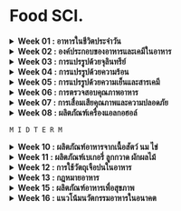 # Food SCI.

<details>
<summary><b>Week 01 : อาหารในชีวิตประจำวัน</b></summary>

`เนื้อหา` [link](https://github.com/TKishioru/KMITL/blob/main/Year2022_2/90104007%20FOOD%20SCIENCE%20IN%20DAILY%20LIFE/slide/00%20Intro.pdf)

<b>แรกเริ่ม</b>
``` 
  มนุษย์  --> รู้จักอาหารเมื่อใช้ไฟ + ใช้อุปกรณ์ เพราะว่าหลังๆ เริ่มล่าสัตว์ -> กินไม่หมด (ภายหลัง! รวมกลุ่มเพื่อเลี้ยงสัตว์)
         --> รสชาติที่ชอบ
            1. หวาน : ในอดีตหายาก! หาจากน้ำผึ้ง (ได้จากผึ้ง) & ผลไม้ (รู้จากที่สัตว์กิน)
            2. มัน : หาจากสัตว์ (มีน้อย)
```
<b>ประวัติ</b>
```
  กรีก      --> แปรรูป ข้าวสาลี -> ขนมปัง
  โรมัน     --> ไวน์ (ของขึ้นชื่อเป็น "ฝรั่งเศส") : เครื่องดื่มของพระเจ้า เพราะเชื่อว่า "แอลกอฮอลล์ไม่มีอันตราย, น้ำมีเชื้อโรคอหิวาตกโรค"
  ยุคกลาง   --> เบียร์ (ของขึ้นชื่อเป็น "เบลเยี่ยม") : เครื่องดื่มของมนุษย์
               นมใส่กระเพราะวัว -----เอนไซน์เรนเนต (สร้างโปรตีน)-----> ชีส
               **สังเคราะห์เอนไซม์เรนนินขึ้นมาจากเชื้อรา
  อเมริกา   --> มีชาวอินเดียแดง (ชาวพื้นเมือง) ให้มันฝรั่ง + ไก่งวง = thank's God //ตั้งรากฐานสำเร็จ!
           --> เนื่่องจากพื้นที่นั้นมีดิน + อากาศต่างจากยุโรป
  **ยุคปฎิวัติอุตสากรรม --> ใช้เครื่องจักร/เทคโนโลยี
                        เนื่องจากมีคนเพิ่ม -> มีโรงอาหารเพื่อกระจายสู่กระจายสู่ทุกคน
                        **อาหารกระป๋องเก็บได้สูงสุด 12 ปี คิดค้นเมื่อสงครามโลกครั้งที่ 1 : ถนอมอาหาร
                        **พริกไทย มาจากกัมพูชา
```
  "โปรตีน" เป็นอาหารเช้าที่ดีที่สุด เพราะว่ารักษาน้ำตาลในเลือดดีกว่า

```
แนวข้อสอบ by ผ้าไหม
```
</details>

<details>
<summary><b>Week 02 : องค์ประกอบของอาหารและเคมีในอาหาร</b></summary>

`เนื้อหา` [link](https://github.com/TKishioru/KMITL/blob/main/Year2022_2/90104007%20FOOD%20SCIENCE%20IN%20DAILY%20LIFE/slide/01%20องค์ประกอบและเคมีในอาหาร.pdf)
  
  food คือ สิ่งที่ใช้ดำรงชีพ แบ่งเป็น major (ให้พลังงาน) + minor (อื่นๆที่ไม่ให้พลังงาน)
  
  **เหมาะกับ "ผู้สูงวัย" ที่ต้องการฟื้นฟูร่างกาย
  1. คาร์โบไฮเดรต (4 Kcal : CH2O)
      saccharides --> sugar อย่างไฟเบอร์, แป้ง, น้ำตาล
      
      Mono เพิ่มพลังงาน / Di เน้นขนส่ง / Poly เน้นเก็บ
      
      ระดับความหวาน : Fructose 170 (มาก) / Lactose 15 (น้อย)
      
      น้ำตาล --เคี่ยวนานๆ--> คาราเมล
        - Galactose / Sucrose / Glucose 160 ํC
        - Fructose 110 ํC
        - Maltose 180 ํC
      
      ```
      Alcohol sugars เปลี่ยนหมู่ CHO ด้วยการแทนที่ด้วย CH2OH (ใช้แทนความหวาน & ให้พลังงาน 1/2 ของน้ำตาล)
          L สารทำความหวาน : Mannitol / Sorbitol / Xylitol
      ```
      > Cellulose จากผนังพืช
  
      > Glycogen จากสัตว์ ซึ่งละลายในออกซิเจนง่าย
  
      > Strarch จากพืช `สัตว์เคี้ยวเอื้องไม่มีสารย่อย แต่แบคทีเรียมี!`
        - แป้ง = แอไมโลส + แอไมโลเพกทิน (มีมาก ยิ่งเหนียว)
        - เจลาติไนซ์ คือ สารในแป้งแตกตัว
            - แอไมโลส      เมื่อต้ม -> ใส เจล
            - แอไมโลเพกทิน  เมื่อต้ม -> เหนียว ขุ่น
            ```
            **การคืนตัว**
                เกิดเมื่อแป้งที่ผ่านเจลาติไนซ์ --> ปล่อยให้เย็น
                อิงจาก... Strarch + water (เกิดเป็นเจล) --น้ำหาย--> แห้ง & กรอบ
                    L น้ำที่เคยจับ คือ syneresis
            ```
        - สารเพิ่มความหนืด + สารทำให้เกิดเจล
      > ใยอาหาร
        - ละลายน้ำ `จุลินทรีย์ง่าย` : gum, pectin, mucilage, hemicelluloses A
        - ไม่ละลายน้ำ `เน้นขับถ่าย` : cellulose, lignin, hemicelluloses B
  2. โปรตีน (4 Kcal) >> สลายพลังงานช้า
      
      **โปรตีนที่เหมาะ 1 kg/day และถั่วเหลืองมีกรดอะมิโนครบถ้วน `H2N กลุ่มอะมิโนเป็นพิษที่ต้องขับถ่าย`
      
      **ช่วยเรื่องเอนไซม์ / ฮอร์โมน / เสริมเนื้อเยื่อที่สึกหรอ
      ```
      Amino Acid Score : ค่าที่ใช้เทียบปริมาณกรดแอมิโนจำเป็น กับ กรดแอมิโนที่มีในโปรตีนอ้างอิง
      Limiting amino acid : กรดแอมิโนจำเป็นที่ค่าน้อยที่สุด
      ```
      - สูญเสียสภาพ —> โครงสร้างคลายตัว
      - เมื่อทำลายพันธะไฮโดรเจน >> ไม่คืนตัว!
      - การปรับกรด - เบส **มีทั้งคู่ :: ปรับให้ pH = จุดไอโซอิเล็กทริก
      - จุดไอโซอิเล็กทริก  —>ประจุรวมโปรตีน = 0 —> ตกตะกอน

      **นม + น้ำส้มสายชู —> ตกตะกอน (นมเป็นเนยแข็ง, นมถั่วเหลืองเป็นเต้าหู้)
  
      <b>Enzymatic browning reaction</b> : ปฏิกิริยาเกิดสีน้ำตาลจากเอนไซม์กลุ่มฟีนอเลส เช่น  polyphenol oxidase : เกิดขึ้นบริเวณผิวหน้าของอาหาร เมื่อสัมผัสกับออกซิเจน >> เช่น เปลือกกล้วยช่ำ

      <b>Maillard reaction ปฏิกิริยาเมลลาร์ด</b> เป็นปฏิกิริยาการเกิดสีน้ำตาล โดยไม่มีเอนไซม์ โดยเกิดขึ้นระหว่างการอบ การทอด
        - น้ำตาล + กรดแอมิโน + ความร้อน = เมลานอยดิน

  3. ไขมัน (9 Kcal) = C + H + O (ไม่มีขั้ว :: น้ำแยกชั้น)
      - ของแข็งจากสัตว์ / ของเหลวจากพืช (คอฟฟี่เมท <--น้ำมันถั่วเหลือง)
      - ละลายในวิตามิน A D E K
      - กรดคาร์บอกซีลิก = หมู่คาร์บอกซิล (COOH) + สายของไฮโดรคาร์บอน
      - แบ่งตามชนิดของพันธะไฮโดรคาร์บอน
        - กรดไขมันที่อิ่มตัว
        - กรดไขมันที่ไม่อิ่มตัว (ไม่อ้วน)
      - ชนิดของไขมัน
        - Good fats/oils เน้นจากพืช
          - แบบจำเป็น : ไลโนเลอิก, ไลโนเลนิก
          - แบบมีประโยชน์ : Omega-3(น้ำมันปลา), Omega-9(น้ำมันมะกอก น้ำมันรำข้าว)
        - Bad fats/oils จากสัตว์
          - Hydroginated oil : ไขมันทรานส์
          - เพิ่มคอเลสเทอรอล
                                                                        
      <b>ปฏิกิริยาออกซิเดชัน</b>                                                                  
      
      กรดไขมันไม่อ่ิมตัว + ออกซิเจน (ที่พันธะคู่) --> ทำให้กล่ิน + รสที่ผิดปกติ เรียกว่า...
        - การหืน (rancidity) เป็นปฏิกิริยาลูกโซ่ (เกิดจุดเดียวแล้วส่งต่อ)
        
      **ปัจจัย**
        1. กรดไขมันอิสระ
        2. ปริมาณออกซิเจน <-- กำจัด H2o 
        3. พื้นผิวที่สัมผัสกับออกซิเจน
        
      **วิธีการ**
        1. การบรรจุสุญญากาศ
        2. การบรรจุแบบปรับสภาพบรรยากาศ
        3. ใช้สารกำจัดออกซิเจน
  4. น้ำ >> สารทำละลาย (วิตามิน B, C)
      - free water : สามารทำอะไรก็ได้
      - absorbed water : ดูดซึม (น้ำสามารถออกได้)
      - bound water : ถูกตรึงไว้ (ใช้ต่อไม่ได้)
      **Water Activity (Aw)**
        - Aw 0.8 - 1.0 จุลินทรีย์โต + เหม็นหืด(0.9)
        - Aw 0.3 - 0.8 เกิดทางเคมีได้
        - Aw 0.0 - 0.3 เชื้อโตไม่ได้ ---> เก็บนานขึ้น
```
แนวข้อสอบ by ผ้าไหม
```
</details>

<details>
<summary><b>Week 03 : การแปรรูปด้วยจุลินทรีย์</b></summary>

`เนื้อหา` [link]()
  
```
แนวข้อสอบ by ผ้าไหม
```
</details>

<details>
<summary><b>Week 04 : การแปรรูปด้วยความร้อน</b></summary>

`เนื้อหา` [link](https://github.com/TKishioru/KMITL/blob/main/Year2022_2/90104007%20FOOD%20SCIENCE%20IN%20DAILY%20LIFE/slide/03%20%E0%B8%81%E0%B8%B2%E0%B8%A3%E0%B9%81%E0%B8%9B%E0%B8%A3%E0%B8%A3%E0%B8%B9%E0%B8%9B%E0%B8%AD%E0%B8%B2%E0%B8%AB%E0%B8%B2%E0%B8%A3%E0%B8%94%E0%B9%89%E0%B8%A7%E0%B8%A2%E0%B8%84%E0%B8%A7%E0%B8%B2%E0%B8%A1%E0%B8%A3%E0%B9%89%E0%B8%AD%E0%B8%99.pdf)

Cooking : ทำอาหารที่บ้าน
  
Progressing : ทำอาหารแปรรูป <-- เพื่อเพิ่มอายุการรักษา (มีคุณภาพ + ปลอดภัย) / เพิ่มสารอาหาร / พัฒนารสชาติ / กำจัดสารพิษ (บางอย่างไม่ทนความร้อน) / ขนส่งง่าย

  *การถ่ายเทความร้อน* สู่อาหาร
```
  - ทองแดง
    - นำความร้อนสูง + แพง
    - ทำปฏิกิริยากับบางอย่าง
  - อะลูมิเนียม
    - นำความร้อนสูง + ถูก
    - มีปฏิกิริยากับ "กรด"
    - ง่ายต่อการไหม้
  - สแตนเลสตีล = โครเมียม + นิกเกิล
    - นำความร้อนไม่ดี
    - ทนทาน
    - ไม่ทำปฏิกิริยา
  - แก้วเซรามิค
    - นำความร้อนต่ำ
    - รักษาความร้อน
    - เหมาะกับ slow cooking
  - วัสดุผิวไม่ติด (เช่น เทปลอน)
    - นำความร้อนต่ำ
  - วัสดุซิลิโคน (ใช้กับเบเกอรี่)
    - นำความร้อนต่ำ
    - ทนร้อนสูง + ยืดหยุ่น
```                                
  <b>ปรุงอาหารด้วยความร้อน</b>
```
  1. ความร้อนชื้น : ใช้น้ำ
    1. การลวก
      - ลดการเปลี่ยนของสีผัก :: Chlorophyll(เขียว) --ลวกนานๆ--> Pheophytin(เหลือง)
      - กำจัดกลิ่นดิบ
      - ปรับเนื้อสัมผัส :: เกลือ + เพกทิน = ผักกรอบขึ้นเพราะเอนไซน์ในโปรตีนเสียสภาพ
      - ปอกเปลือกง่าย
      - ลดปริมาณจุลินทรีย์
      - ลดแก็สในเซลล์ + แรงดันในกระป๋อง --> ผักนุ่มขึ้น
      - ลดการแตกหัก
      - สูญเสียสารอาหาร <-- ละลายไปกับน้ำ
    2. พลาสเจอร์ไรซ์
       **CONCEPT**
          - 77 ํC + >=15 sec. ---> เย็นทันที
          - รักษารสชาติ + สารอาหาร
          - อายุสั้น + จุลินทรีย์ไม่ตายหมด --> เก็บที่เย็น
       **ประเภท**
          1. Low temperature long time (LTLT)
            - >63 ํC + >30 sec. ---> เย็นทันทีใน 5 ํC เนื่องจากไม่อยากเสียวิตามิน จึงทำให้ Heat shock เพื่อล็อกเชื้อที่จะตาย
            - จุลินทรีย์ทนความร้อน & เก็บที่เย็น
            - ลด Aw การใช้น้ำตาล เกลือเข้มข้น เป็นกรด + ใช้สารกันเสีย
          2. High temperature Short time (HTST)
            - 72-95  ํC + 15 sec. ---> เย็นทันทีใน 5 ํC เป็นการทำ Hot fill กรอกนมในทันทีที่ทำ(ช่องว่างน้อย) เพื่อฆ่าเชื้อ 
            - แช่เย็นได้ 2-3 week
            - คุณภาพอาหารน้อยลง(นิดนึง)
            - เช่น นม น้ำผลไม้ ผลิตภัณฑ์จากไข่
    3. สเตอริไลซ์
       **CONCEPT**
          - >100 ํC ในความดัน
          - เสียคุณภาพอาหาร
          - จุลินทรีย์ตายหมด --> อยู่นาน
          - เกิด *cook flaviour* ต้มนาน -> นมเป็นสีเหลือง
       **ประเภท**
          1. Ultra high temperature (UHT)
            - อุณหภูมิสูง + เวลาสั้น
            - *ผลกระทบ*
              - สี + รสเปลี่ยน (furfural : ของเหลวที่มีสีเหลือง เมื่อสัมผัสกับแสงแดดและในอากาศจะเปลี่ยนเป็นสีน้ำตาลแดง)
              - เนื้อสัมผัส นิ่มเละ (เพราะโดนแรงดัน)
              - คุณค่าคงที่ในอาหารกลุ่มแป้ง/ไขมัน --> สูญเสียกรดอะมิโน + วิตามิน 10%
 ```
 ```
  2. ความร้อนแห้ง *รวมทอด
    1. การอบ
       **ประเภท**
           1. Baking : ถ่ายความร้อน + แผ่รังสี --> ผิวหน้าอาหารสูงขึ้น 110-240 ํC (น้ำระเหย)
              - ตัวกลาง คือ อากาศ
              - อุณหภูมิภายใน <=100 ํC เพื่อรักษาความชื้น
              - **เปลือกแข็งที่ผิวนอก + มีน้ำภายใน
           2. Roast : ไม่โดนไฟตรงๆ ค่อยๆทำ
              - ตัวกลาง คือ อากาศ
              - มักทำกับเนื้อสัตว์ -> รักษารสชาติ + ความชุ่มฉ่ำ `เมื่อสุก ผิวนอกเป็นสีเข้ม + น้ำมันฉาบผิว`
    2. การย่าง
       **ประเภท**
           1. Grill : ใช้ไฟโดยตรงโดยมีตะแกรง/กระทะร้อน `สุก 100%`
           2. Broil : ใช้ไฟร้อนสูงจากด้านบน (ถ้าหนา ด้านในอาจไม่สุก) `สุก 50%`
    3. การใช้ไขมัน
        - ตัวกลาง คือ น้ำมัน (>170 ํC)
        - ความชื้นลด (น้ำระเหย) + ผิวหน้าแห้งกรอบ
        - มีรูพรุน : จะกรอบเมื่อมีน้ำมันมาแทนที่น้ำที่ระเหย
        **ประเภท**
           1. Pan frying น้ำมันน้อย : กรอบนอก นุ่มใน
              - อาหารที่ต้องการความนุ่ม ทอดไม่นาน ==> ไม่อมน้ำมัน
           2. Deep fat frying น้ำมันเยอะ *ไม่ควรละลายน้ำแข็งก่อน เนื่องจากที่กรอบเพราะมีน้ำอยู่ //ทิ้งไว้ในรอบแรก จะเกิดความชื้น
    4. การทอด
        **ประเภท**
        1. Vacuumed Frying : แบบระบบสูญญากาศ เช่น ผักอบกรอบ
            - จุดเดือดน้ำมันลดที่ความดันต่ำ 180 ํC --> 60-70 ํC
            - สี กลิ่น รส ขนาด เหมือนเดิม!
            - มีออกซิเจนน้อย --> ป้องกันกลิ่นหืน (เก็บนาน)
            **สมการเคมี**
            - เกิด cyclic cpmpounds ในน้ำมันเมื่อไม่มีออกซิเจน --> เป็นพิษ
            - คุณค่าลดลง --> เสีย essential fatty acid + วิตามินที่ละลายในไขมัน (A, D, E, K)
            - เกิดพอลิเมอร์ที่น้ำหนักโมเลกุลสูง --> น้ำมันหนืดขึ้น
            - น้ำมันสลายเป็น "acrolein + น้ำ" เมื่อเลยจุดเดือดจุดเกิดควัน --> smoking point (สารก่อมะเร็ง) **ยิ่งสูง สารพิษเกิดยาก
            - lipid oxidation เกิดง่ายระหว่างเก็บ
        2. Deep frying
            - น้ำมันที่ทนความร้อนสูง                  -> smoking point สูง
              น้ำมันที่เป็นไขมันอิ่มตัวสูง เช่น น้ำมันปาล์ม   -> ดีแต่ smoking point ต่ำ
            - นำ้มัน + ความร้อน + ออกซิเจน + น้ำระเหย --เวลานาน--> กรดในน้ำมันสูงขึ้น ทำให้อาหารมีกลิ่นผิดปกติ + น้ำมันสีคล้ำ
    5. การทำแห้ง
        - ลดน้ำในอาหาร -> น้ำหนักน้อย
        - ตัวกลาง คือ ลมร้อน
        - น้ำน้อยกว่าจุดที่จุลินทรีย์โตได้ / ปฏิกิริยาเคมีเกิดได้น้อยมากๆ ช้าๆ
        - ลดค่าส่ง + เก็บนาน
        **ประเภท**
        1. ตากแดด (มีกลิ่นแดด)
          - ต้นทุนต่ำ แต่ควมคุมไม่ได้ ขึ้นกับสภาพอากาศ
        2. แบบถาด
          - ลมร้อน 50-70 ํC จากขดลวด + ความชื้นออกมา
        3. Spray drier เปลี่ยนของเหลว -> ผง
          - พ่นละออง + ลมร้อน ในห้องอบแห้ง **น้ำระเหยเร็วเป็นผงแห้ง (ขนาดเท่าๆกัน)
          - มีความชื้นต่ำ <5%
        4. อบแห้ง
          - ลักษณะเปลี่ยนมาก : เหี่ยวย่น แข็ง/เหนียว ดึงน้ำออก
          - รูพรุน : ทำปฏิกิริยากับออกซิเจนง่าย (เหม็นหืด)
          - สี : oxidation/enzyme สีคล้ำ
          - คุณค่า : สารอาหารที่ละลายในไขมัน + โปรตีน "คงที่"
          - ไม่ต้องสนใจเชื้อจุลินทรีย์
          **ทำแช่อิ่มก่อน (น้ำตาลยึดกับน้ำ ---> น้ำไม่ออก)
    6. การทำแห้งแบบระเหิด
          - ทำอาหาร -> แช่แข็ง -> ระเหิดไอ **เกิดลดความดันในอุณหภูมิต่ำ
          - เหมาะกับอาหารที่ไวต่อการเสียคุณค่าด้วยความร้อน
          - กลิ่น รส เนื้อสัมผัส "ใกล้เคียงเดิม & คืนสภาพได้ดี"
          - รูพรุน : ทำปฏิกิริยากับออกซิเจนง่าย (เหม็นหืด)
          - เปราะและแตกง่าย
```
```
  3. ไมโครเวฟ
      - ความถี่ 915-2450 MHz + Dipolar molecules : ทะลุได้ 1 cm
      - โมเลกุลน้ำมีประจุ + ลั่นตามคลื่น --> เกิดการเสียดสี (เกิดความร้อน)
      **ปัจจัย**
        - ความชื้นสูง เพิ่มอุณหภูมิได้
        - ขนาดใหญ่ + หนา
        - ความสม่ำเสมอของรูปร่าง
        - การนำไฟฟ้า `เพิ่มเกลือ = เพิ่มการนำไฟฟ้า`
        - การนำความร้อน `ประจุเยอะ ยิ่งดี`
  4. อินฟราเรด
      - ความยาวคลื่น 750 - 1000 nm : ทะลุได้เร็ว ร้อนเร็ว
      - เพื่อการทำแห้ง เหมาะกับวัสดุที่มีความชื้นไม่สูงมาก
      **Infrared Moisture Analyzer หาความชื้นในวัสดุ
```
  <b>เปรียบเทียบกระทะ</b>
  ![availability](https://github.com/TKishioru/KMITL/blob/main/Year2022_2/90104007%20FOOD%20SCIENCE%20IN%20DAILY%20LIFE/slide/note/img03_01.jpg)

```
แนวข้อสอบ by ผ้าไหม
```
</details>

<details>
<summary><b>Week 05 : การแปรรูปด้วยความเย็นและสารเคมี</b></summary>

`เนื้อหา` [link](https://github.com/TKishioru/KMITL/blob/main/Year2022_2/90104007%20FOOD%20SCIENCE%20IN%20DAILY%20LIFE/slide/04%20การแปรรูปอาหารด้วยความเย็นและสารเคมี.pdf)
  
```
แนวข้อสอบ by ผ้าไหม
```
</details>

<details>
<summary><b>Week 06 : การตรวจสอบคุณภาพอาหาร</b></summary>

`เนื้อหา` [link](https://github.com/TKishioru/KMITL/blob/main/Year2022_2/90104007%20FOOD%20SCIENCE%20IN%20DAILY%20LIFE/slide/05%20การเสื่อมเสียคุณภาพและความปลอดภัยของอาหาร.pdf)

  อาหารที่มีคุณภาพดีเป็นอย่างไร
    - มีคุณค่าทางโภชนาการ
    - ยังไม่หมดอายุ
    - มี อย.

  <b>การเสื่อมเสียคุณภาพ</b>
    1. การลดลงของคุณภาพอาหาร  >> ไม่ต้องการ + ไม่ปลอดภัย
    2. ปัจจัยที่มีผลต่อการยอมรับของผู้บริโภคเปลี่ยน! (อาจมีเมือก + แก๊ส)

  <b>วิธีสังเกตอาหารบูด เน่าเสีย</b>
    1. การดมกลิ่น
    2. รา
    3. นับวันหมดอายุคร่าวๆ
    4. เนื้อสัมผัสเปลี่ยนไปๆ
    5. รสชาติเปลี่ยนไป

  <b>ป้ายบอกอายุอาหาร</b>
    - อาหารหมดอายุ : มีจุลินทรีย์ (อาจเกิดตอนบรรจุ? เก็บ?)
    - ควรบริโภคก่อน : คุณภาพต่ำลง (กินได้!)
    - ควรขายก่อน : ใช้กับของสด & เก็บไม่นาน
    **บางอย่างเกิดจากความตั้งใจ
  
  <b>แบ่งความยากง่ายในการเน่าเสีย</b> : ความชื้น! (เครื่องเทศ สามารถยับยั้งเชื้อได้)
    - เน่าเสียยาก : น้ำน้อย ความชื้นต่ำ **คุมความชื้น
    - เน่าเสียปานกลาง : น้ำมาก หากเก็บรักษาในระยะเวลาหนึ่ง เพราะมีเปลือก
    - เน่าเสียง่าย : เน่าง่ายหากเก็บไม่มี

  <b>ชนิดอาหารต่อการเน่าเสียอาหาร</b>
    - pH < 5.3 (เน่าเสีย)
    - Aw < 0.9 (เน่าเสีย)
    - ยีสต์ + รา = สาเหตุให้เกิดเน่าเสีย

  <b>สาเหตุให้การเน่าเสีย</b>
    1. ทางเคมี <-- กับบรรจุภัณฑ์ / สภาวะแวดล้อม
        - การเกิดสีน้ำตาล
            - อาหาร + สับสเตรต —> เร่งให้เสีย
            - เอนไซม์เร่งการออกซิเดชันของสารฟีนอล เมื่อโดนออกซิเจน --> melanin (เม็ดสี) เปลี่ยน 
        1. Enzymatic browning
            - ใช้ความร้อนเพื่อทำลายเอนไซม์ในอาหาร 
            - เติมกรดเพื่อลด pH ของอาหาร
            - ใส่น้ำตาล หรือเกลือในอาหาร
        2. Non-enzymatic browning
            1. Maillard reaction = Amino acid + Reducing sugar
            2. Caramelization : เผาน้ำตาลที่อุณหภูมิสูง > น้ำในน้ำตาลหายไป
            3. Oxidation of Vitamin C เปลี่ยนเป็นสารสีน้าตาล
        - การเกิดการเหม็นหืน เนื่องจากปฏิกิริยาออกซิเดชัน (เมื่อเจอออกซิเจน ได้แอลดีไฮด์ แก้ด้วยเก็บที่เย็นๆ) / ปฏิกิริยาไอโดรไลซิส (เมื่อเจอน้ำ ได้กรีเซอรอล แก้ด้วยใส่สารกัน)  **รวมทั้งกรดอินทรีย์ที่เหม็นหืน

        - การเสื่อมเสียเนื่องจากเอนไซม์ (แสง / ออกซิเจน มีผลด้วย)
            1. เอนไซม์เพกทิเนส เร่งการย่อยสลายเพกทิน (ที่เป็นตัวเชื่อมโครงสร้าง)
  
                **เช่น น้ำผักผลไม้ที่คั้นสดที่ต้ังทิ้งไว้แยกชั้น
  
            2. เอนไซม์ลิเพส & เอนไซม์ลิพอกซิเดส
  
            เป็นเอนไซม์ท่ีเร่งการย่อยสลายไขมัน (ไตรกลีเซอไรด์ -> กรดไขมันอิสระ)
            
            ถ้าเป็นสายสั้น > กรดไขมันอิสระที่ไม่อิ่มตัวจะเกิดการแตกตัวต่อไปเกิดเป็นสารที่มีกลิ่นเหม็นหืน

            **ปัจจัยที่เกิดเหม็นหืน** 
  
            - เกิดกับอาหารพวกไขมัน ซึ่งกรดไขมันไม่อิ่มตัวมีพันธะคู่มากจะเกิดได้เร็วกว่า
            - ออกซิเจน ทำให้น้ำมันพืชเกิดไวกว่าสัตว์
            - ความร้อนและแสงสว่าง
  
            **ป้องกัน**
  
            - เก็บไขมันในภาชนะทึบแสง อากาศเข้าไม่ได้ และเก็บในที่เย็น
            - เลี่ยงวัสดุที่เป็น Fe หรือ Cu --> ควรเป็น Stainless หรือ Aluminium
            - เติมสาร antioxidant เช่น BHA (Butylated hydroxy anisole), BHT (Butylated hydroxy toluene), วิตามิน C / E, กรดซิตริก
            - สารพวกคีเลติง + โลหะ + ออกซิเจน --> เกิดปฏิกิริยาช้าลง
        - การเสื่อมเสียทางกายภาพ อาจเกิดจากแปรรูปหรือเกิดจากการบรรจุ
        - การเสื่อมเสียทางจุลินทรีย์
            1. มีในอาหารหรือปนเปื้อนอยู่
            2. เอนไซม์ที่สร้างหลังจากเซลล์ตายแล้ว
  <b>การเสื่อมเสียของอาหารแปรรูปชนิดต่างๆ</b>
        1. อาหารกระป๋อง : อาจจากมีเชื้อเข้าไปข้างใน
            - ปฏิกิริยาเคมี : ออกซิเจนหรือกรดในอาหารทำปฏิกิริยากับกระป๋อง -> เกิดแก๊สไฮโดรเจน (กระป๋องบวมได้)
            - ทางกายภาพ : เช่น การไล่อากาศออกไม่หมด -> บวม / การขนส่ง -> บุบ
            - ทางด้านจุลินทรีย์ : สปอร์แบคทีเรียที่รอดถูกกระตุ้นในสภาวะที่เหมาะสม
        2. น้ำผลไม้
            - เกิดปฏิกิริยาออกซิเดชัน --> รสชาติและสีเปลี่ยน
            - check! อัตราการซึมผ่านของออกซิเจน (OTR -Oxygen Transmission Rate) ขึ้นกับวัสดุบรรจุภัณฑ์ที่มี OTR
        3. ผลิตภัณฑ์นม : ขึ้นกับการเก็บ
        4. เครื่องดื่มแอลกอฮอล์ : เช่น ไวน์เปรี้ยว <ออกซิเดชันนาน>
            - ยีสต์เจริญ จนเคมีเปลี่ยน
            - ไวน์ขุ่นเป็นตะกอน เกิดกรดซัคซินิค & อะซิติค + ลดความเป็นกรดของไวน์
            - กลิ่นเพี้ยนจากเอสเทอร์ (ethyl acetate ท่ีความเข้มข้นสูงกว่า 200 mg/l)
            - แบคทีเรียกรดอะซิติก : มีออกซิเจนให้เชื้อโต + เปล่ียนเอทานอล -> กรดอะซิติค
            - รา บนจุกคอร์ก (ใช้สารเคมีในการโต)
        5. ผักผลไม้ดอง
            - แบคทีเรียจะเปล่ียน น้ำตาล --> กรดแลกติก
        6. ผลิตภัณฑ์เบเกอรี่
            1. จุลินทรีย์ > เชื้อรา
            2. เคมี + ทางกายภาพ : จากการแห้งของขนมอบ เกิดการสเตลิ่ง (การแข็งตัวของขนม)
            **การหลีกเลี่ยง**
              - การสังเกต
              - รักษาความสะอาดเพื่อป้องกัน
              - ความชื้น < 40%
        7. ผลิตภัณฑ์เนื้อสัตว์
            - รสชาติ & กลิ่น เปลี่ยน! เช่น เหม็นหืน เหม็นเน่า เกิดก๊าซและรสเปรี้ยว
            - ลักษณะเปลี่ยน เช่น เกิดเมือกที่ผิวหน้า สีเปลี่ยน เกิดเชื้อรา
            **ไม่ควรมีน้ำ/ออกซิเจนให้เชื้อโต, อุณหภูมิต้องเหมาะสม
  
```
แนวข้อสอบ by ผ้าไหม
```
</details>

<details>
<summary><b>Week 07 : การเสื่อมเสียคุณภาพและความปลอดภัย</b></summary>

`เนื้อหา` [link](https://github.com/TKishioru/KMITL/blob/main/Year2022_2/90104007%20FOOD%20SCIENCE%20IN%20DAILY%20LIFE/slide/06%20%E0%B8%81%E0%B8%B2%E0%B8%A3%E0%B8%95%E0%B8%A3%E0%B8%A7%E0%B8%88%E0%B8%AA%E0%B8%AD%E0%B8%9A%E0%B8%84%E0%B8%B8%E0%B8%93%E0%B8%A0%E0%B8%B2%E0%B8%9E%E0%B8%AD%E0%B8%B2%E0%B8%AB%E0%B8%B2%E0%B8%A3%E0%B9%80%E0%B8%9A%E0%B8%B7%E0%B9%89%E0%B8%AD%E0%B8%87%E0%B8%95%E0%B9%89%E0%B8%99.pdf)

<b>ความหมายของคุณภาพ</b>

คือ ระดับของผลิตภัณฑ์เมื่อคิดตาม ความต้องการและความพึงพอใจของผู้บริโภค + มาตรฐานการผลิต = ความเชื่อมั่นในผลิตภัณฑ์ของผู้บริโภค `ดูจากตราที่ผ่านมาตรฐานได้เลย`
1. ทางกายภาพ : ขนาด รูปร่าง ตำหนิ ปริมาตร น้ำหนัก
2. ทางประสาทสัมผัส
    - ลักษณะที่เห็นด้วย "สายตา"
    - กลิ่นด้วย "จมูก" & รสด้วย "ลิ้น"
    - เนื้อสัมผัส
3. คุณค่าทางโภชนาการ >> ชนิดและปริมาณของส่วนประกอบทางเคมี ส่งผลต่อ...
    - โภชนาการ & การเก็บรักษา
    - ปริมาณน้ำ
    - สารอาหารที่ให้/ไม่ให้พลังงาน + ใยอาหาร กรดแอมิโนจำเป็น กรดไขมันจำเป็น สารให้กลิ่น รงควัตถุ
4. คุณภาพทางจุลินทรีย์ >> แบคทีเรีย (เกิดท้องเสีย) / ยีสต์ / รา / โคลิฟอร์ม (แบคทีเรียที่พบตามน้ำ) `ก่อโรคได้ !`
5. ความปลอดภัยต่อการบริโภค
    - ทางเคมี : สารพิษ
    1. เกิดตามธรรมชาติ
        - จากเชื้อรา (mycotoxin)
        - จากพืช
          - เห็ดพิษ เช่น เห็ดหมึก เห็ดระโงก(ดูดีๆ) เห็ดสกุลอะมานิตา
          - แอลคาลอยด์ในพืช (สารประกอบอินทรีย์ที่มีไนโตรเจน)
          - สารฟีนอล ซึ่งถูกสร้างขึ้นเพื่อประโยชน์ในการเจริญเติบโต `ห้ามแบบเข้มข้น`
          - กรดแอมิโนพิษ `โดนความร้อน -> สร้างสารใหม่`
          - สารไซยาไนดฺในพืช เช่น มันสำปะหลัง สบู่คำ หน่อไม้ บีทเทอร์อัลมอนด์ ถั่วลิมา
          - สารทำลายโภชนาการ
        - จากสัตว์
          - Okadaic acid + Dinophysis toxin ในหอย
          - Ciguatera toxin ในปลาทะเล
          - Tetrodotoxins ในปลาปักเป้า
          - Scombrotoxin ในปลาตระกูล Scombridae & Scimberes
    2. ใส่โดยเจตนา >> เพื่อการเก็บ ขนส่ง ฯลฯ
        - สารกันเสีย
        - สารกันหืน
    3. ปนเปื้อน
        - ทางเกษตร
          - สารตกค้าง *เลี่ยงไม่ได้*
          - สารเคมีที่ใช้
        - ในสิ่งแวดล้อม
          - โลหะหนัก
          - สารกัมมันตรังสี
          - ไดออกซิน = สารคลอรีน + ออกซิเจน + เบนซิน ---------- จากกระบวนการเผาไหม้ที่ไม่สมบูรณ์
  ![availability](https://github.com/TKishioru/KMITL/blob/main/Year2022_2/90104007%20FOOD%20SCIENCE%20IN%20DAILY%20LIFE/slide/note/img07_01.jpg)
    4. ในโรงงาน
          - สารหล่อลื่น
          - สารที่ใช้ทำความสะอาด
          - สารฆ่าเชื้อ
          - สีที่ทาเครื่องจักร
          - สารเคมีที่บรรจุ เช่น สารเคลือบกระป๋อง
          - สารฆ่าแมลง + หนู
    5. จากภาชนะที่ใส่

    - ทางชีวภาพ : จุลินทรีย์ **อาจจะไม่ควบคุมการผลิต
  
      ระวัง! อาหารที่โปรตีนสูง, pH >= 4.6, Aw >= 0.85 (Aw : ค่าที่แสดงระดับพลังงานของน้ำ ส่งผลต่ออายุการเก็บรักษา)
      1. แบคทีเรีย >> สาเหตุหลัก! ดัชนีตรวจสอบความสะอาด
          - Staphylococusm aureus สร้างสารทนความร้อน 
            - พบตามร่างกาย เช่น มือ จมูก
            - อาหารที่ต้องสัมผัสโดยตรง : แป้ง ครีม
          - Salmonella Spp. ทำให้ลำไส้อักเสบ + อาหารเป็นพิษ
            - พบตามระบบทางเดินอาหารสัตว์ปีก ดิน น้ำ
            - เนื้อสัตว์ น้ำนม
          - Clostridium botulinum สร้างสารโบทูลินัมทอกซิน > พิษต่อระบบประสาท
            - พบตามดิน
            - อาหารกระป๋อง หน่อไม้ปึ๊ป `โตได้ในภาวะไม่มี O2`
          - E.coli
            - พบจากระบบทางเดินอาหาร
            - อาหารที่ปรุงไม่ถูกสุขลักษณะ / อาหารที่มีเชื้อปน
      2. ไวรัส ที่ใช้เป็นพาหะ เช่น ไวรัสตับอักเสบ
          - หอยนางรม + หอยสองฝา ที่เลี้ยงในที่ไม่สะอาด + ไม่สุก
          - นม ผัก ผลไม้ที่ไม่สะอาด
      3. ปราสิต เมื่ออาหารประเภทเนื้อสัตว์ไม่สุกดี เช่น พยาธิแส้ม้า พยาธิไส้เดือน
          - ปวดท้อง คลื่นไส้ อาเจียน อ่อนเพลีย ตับโต ตัวเหลือง ปวดหัว
          - แก้โดย..กินยาถ่ายพยาธิ / ทำให้สุก
    - ทางกายภาพ : เศษแก้ว
          - ปนกับวัตถุดิบ
          - เครื่องมือคุณภาพต่ำ
          - เกิดจากความผิดพลาด
  
**การเก็บ/การปรุง ขึ้นอยู่กับชนิดของอาหาร

<b>ประเมินคุณภาพ</b>
1. ปริมาณที่บรรจุ : สุทธิ (แบบนับแค่อาหาร)
2. ขนาด
    - มันฝรั่งทอด > ด้านแคบ 2-4 cm. / ด้านกว้าง 3-6 cm.
    - อาหารผง (ร่อนผ่านตะแกรง) > แป้งสาลี 160 mesh
3. รูปร่าง
4. สี โดยเทียบกัน + วัดความเข้มสี **ในระดับที่ยอมรับได้
5. ตำหนิ
    - 1/3 ของมันฝรั่งทอด เล็กไม่เกิน 10%
    - 5% ของข้าวสาร แหกไม่เกิน 5%
6. ความข้นหนืด โดยการวัดค่าระยะทางการไหลในเวลาที่กำหนด  `หนืดมาก ระยะน้อย`
  
<b>ตรวจสอบคุณภาพ</b>
1. `ภายนอก` ด้วยประสาทสัมผัส > เนื้อสัมผัส กลิ่นรส สี
2. ด้วยเครื่องมือ + แลป
    1. ทางกายภาพ > วัดสี ดูดกลืนแสง ลักษณะ กด/แรงเค้น/แรงบิด
    2. ทางเคมี
        - องค์ประกอบสารอาหาร เช่น โปรตีน คาร์ไฮเดรต ไขมัน วิตามิน แร่ธาตุ น้ำ
        - ความชื้น / pH / ปริมาณเกลือ, โปรตีน, ไขมัน / ความหวาน / วัตถุเจือปน
    3.  ทางจุลชีววิทยา (อิงจากที่เป็นอันตราย)
        - Intoxication
          
            บางชนิดสามารถโต + สร้างสารพิษ //จากจุลินทรีย์, เชื้อรา
            - Clostridium botulinum
            - E. coli บางชนิด สร้างสาร ETEC & EHEC
        - Infection เชื้อที่โตบน host > เกิดอันตราย
  
            ติดจากเซลล์จุลินทรีย์ที่มากพอ
            - Salmonella sp.
            - Listeria sp.
        - Toxicoinfection แบคทีเรียในลำไส้
    
            ติดจากสารพิษจากจุลินทรีย์ / เชื้อรา -> สร้างสารพิษเมื่อเซลล์มีมาก
            - Vibrio chorae
            - Clostridium perfringen
  
![availability](https://github.com/TKishioru/KMITL/blob/main/Year2022_2/90104007%20FOOD%20SCIENCE%20IN%20DAILY%20LIFE/slide/note/img07_02.jpg)
![availability](https://github.com/TKishioru/KMITL/blob/main/Year2022_2/90104007%20FOOD%20SCIENCE%20IN%20DAILY%20LIFE/slide/note/img07_03.jpg)
  
<b>ปัญหาจากการกิน</b>
1. อาหารเป็นพิษ จากจุลินทรีย์
    - อาการ : คลื่นไส้ อาเจียน ปวดท้อง ท้องเสีย
    - สาเหตุ : จุลินทรีย์จากธรรมชาติที่ไม่สะอาด
    - ป้องกัน : ความร้อนสูง > ฆ่าเชื้อ
2. เกิดสารอันตราย จากการทำอาหาร
    - ส่วนไหม้เกรียม > polycyclic aromatic hydrocarbon (PAH)
    - ทอดน้ำมันซ้ำ > เปลี่ยนองค์ประกอบเคมี **น้ำมันไม่ควรอัดแก็สไนโตรเจน N
3. ใช้วัตถุเจือปน (ผิดวัตถุประสงค์ & ปริมาณ)
    - พบมาก "ไนเตรทไนไตรท์" `ใส่ได้ แต่ห้ามเกิน`
    - ใส่เพื่อป้องกันเชื่อ Clostridium botulinum (สร้างสารพิษ bolulinum) > เนื้อยุ่ย สีน่ากิน
    - [ไนเตรท ->] ไนไตรท์ + เอมีน = สารก่อมะเร็งไนโตรซามีน (ที่อวัยวะต่างๆ)

<b>โรคภูมิแพ้อาหาร</b> ขึ้นกับความไวของคน
  
อาการ : ผื่น ลมพิษ บวมที่ปาก คลื่นไส้ อาเจียน ฯลฯ (ส่งผลต่อระบบทางเดินหายใจ/อาหาร/ผิวหนัง) **ถ้าเป็นหนักก็..ท้องร่วงภายใน 30 min
  
ประเภทอาหารส่วนใหญ่ : 1)ถั่วลิสง* 2)ต้นถั่ว 3)นม 4)ไข่ 5)ข้าวสาลี 6)ถั่วเหลือง 7)ปลา** 8)หอย
  
รู้ได้ไง? : สกัดสารมาทดสอบที่ผิว
  
```
แนวข้อสอบ by ผ้าไหม
```
</details>

<details>
<summary><b>Week 08 : ผลิตภัณฑ์เครื่องแอลกอฮอล์</b></summary>

`เนื้อหา` [link]()
  
```
แนวข้อสอบ by ผ้าไหม
```
</details>

```
M I D T E R M
```
<details>
<summary><b>Week 10 : ผลิตภัณฑ์อาหารจากเนื้อสัตว์ นม ไข่</b></summary>

`เนื้อหา` [link]()
  
```
แนวข้อสอบ by ผ้าไหม
```
</details>

<details>
<summary><b>Week 11 : ผลิตภัณฑ์เบเกอรี่ ลูกกวาด ผักผลไม้</b></summary>

`เนื้อหา` [link]()
  
```
แนวข้อสอบ by ผ้าไหม
```
</details>

<details>
<summary><b>Week 12 : การใช้วัตถุเจือปนในอาหาร</b></summary>

`เนื้อหา` [link]()
  
```
แนวข้อสอบ by ผ้าไหม
```
</details>

<details>
<summary><b>Week 13 : กฎหมายอาหาร</b></summary>

`เนื้อหา` [link]()
  
```
แนวข้อสอบ by ผ้าไหม
```
</details>

<details>
<summary><b>Week 15 : ผลิตภัณฑ์อาหารเพื่อสุขภาพ</b></summary>

`เนื้อหา` [link]()
  
```
แนวข้อสอบ by ผ้าไหม
```
</details>

<details>
<summary><b>Week 16 : แนวโน้มนวัตกรรมอาหารในอนาคต</b></summary>

`เนื้อหา` [link]()
  
```
แนวข้อสอบ by ผ้าไหม
```
</details>

